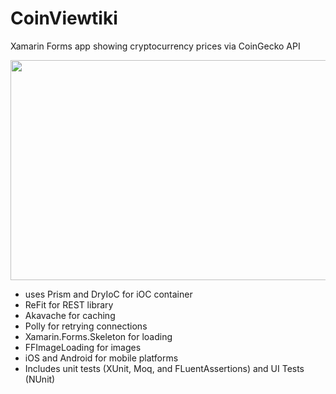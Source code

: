 # CoinViewtiki
Xamarin Forms app showing cryptocurrency prices via CoinGecko API
<p align="center" >
<img width="707" height="352" src="https://i.imgur.com/fzpk7zd.png">
</p>

* uses Prism and DryIoC for iOC container
* ReFit for REST library
* Akavache for caching
* Polly for retrying connections
* Xamarin.Forms.Skeleton for loading
* FFImageLoading for images
* iOS and Android for mobile platforms
* Includes unit tests (XUnit, Moq, and FLuentAssertions) and UI Tests (NUnit)
